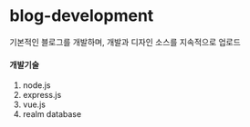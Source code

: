 # blog-development


기본적인 블로그를 개발하며, 개발과 디자인 소스를 지속적으로 업로드


#### 개발기술
1. node.js
2. express.js
3. vue.js
4. realm database
